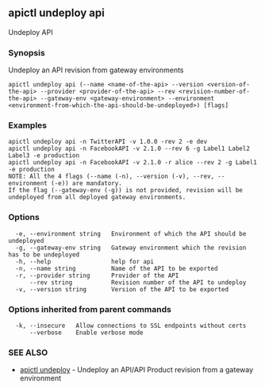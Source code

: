 ## apictl undeploy api

Undeploy API

### Synopsis

Undeploy an API revision from gateway environments

```
apictl undeploy api (--name <name-of-the-api> --version <version-of-the-api> --provider <provider-of-the-api> --rev <revision-number-of-the-api> --gateway-env <gateway-environment> --environment <environment-from-which-the-api-should-be-undeployed>) [flags]
```

### Examples

```
apictl undeploy api -n TwitterAPI -v 1.0.0 -rev 2 -e dev
apictl undeploy api -n FacebookAPI -v 2.1.0 --rev 6 -g Label1 Label2 Label3 -e production
apictl undeploy api -n FacebookAPI -v 2.1.0 -r alice --rev 2 -g Label1 -e production
NOTE: All the 4 flags (--name (-n), --version (-v), --rev, --environment (-e)) are mandatory. 
If the flag (--gateway-env (-g)) is not provided, revision will be undeployed from all deployed gateway environments.
```

### Options

```
  -e, --environment string   Environment of which the API should be undeployed
  -g, --gateway-env string   Gateway environment which the revision has to be undeployed
  -h, --help                 help for api
  -n, --name string          Name of the API to be exported
  -r, --provider string      Provider of the API
      --rev string           Revision number of the API to undeploy
  -v, --version string       Version of the API to be exported
```

### Options inherited from parent commands

```
  -k, --insecure   Allow connections to SSL endpoints without certs
      --verbose    Enable verbose mode
```

### SEE ALSO

* [apictl undeploy](apictl_undeploy.md)	 - Undeploy an API/API Product revision from a gateway environment


